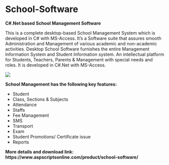 # School-Software
<b>C#.Net based School Management Software</b>

This is a complete desktop-based School Management System which is developed in C# with MS-Access. It’s a Software suite that assures smooth Administration and Management of various academic and non-academic activities. Desktop School Software furnishes the entire Management Information System and Student Information system. An intellectual platform for Students, Teachers, Parents & Management with special needs and roles. It is developed in C#.Net with MS-Access.

<img src="https://www.aspscriptsonline.com/wp-content/uploads/2016/06/sms-18.png">

<b>School Management has the following key features:</b>

<ul>
<li>Student</li>
<li>Class, Sections & Subjects</li>
<li>Attendance</li>
<li>Staffs</li>
<li>Fee Management</li>
<li>SMS</li>
<li>Transport</li>
<li>Exam</li>
<li>Student Promotions/ Certificate issue</li>
<li>Reports</li>
</ul>
<b>More details and download link:</b><br>
<b>https://www.aspscriptsonline.com/product/school-software/</b>
